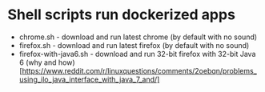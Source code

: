 Shell scripts run dockerized apps
=================================

* chrome.sh - download and run latest chrome (by default with no sound)
* firefox.sh - download and run latest firefox (by default with no sound)
* firefox-with-java6.sh - download and run 32-bit firefox with 32-bit Java 6 (why and how)[https://www.reddit.com/r/linuxquestions/comments/2oebqn/problems_using_ilo_java_interface_with_java_7_and/]